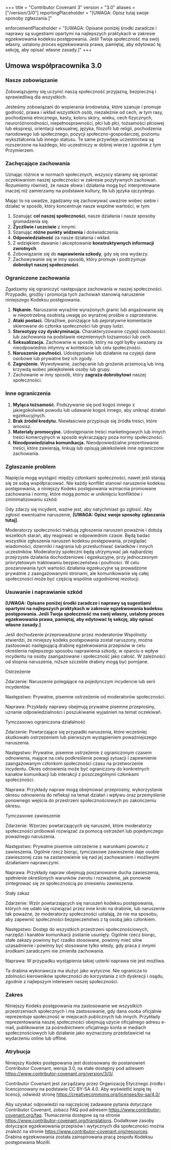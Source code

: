 +++
title = "Contributor Covenant 3"
version = "3.0"
aliases = \["/version/3/0"]
reportingPlaceholder = "\[UWAGA: Opisz tutaj swoje sposoby zgłaszania.]"

enforcementPlaceholder = "\[UWAGA: Opisane poniżej środki zaradcze i naprawy są sugestiami opartymi na najlepszych praktykach w zakresie egzekwowania kodeksu postępowania. Jeśli Twoja społeczność ma swój własny, ustalony proces egzekwowania prawa, pamiętaj, aby edytować tę sekcję, aby opisać własne zasady.]"
+++



## Umowa współpracownika 3.0 



### Nasze zobowiązanie



Zobowiązujemy się uczynić naszą społeczność przyjazną, bezpieczną i sprawiedliwą dla wszystkich. 



Jesteśmy zobowiązani do wspierania środowiska, które szanuje i promuje godność, prawa i wkład wszystkich osób, niezależnie od cech, w tym rasy, pochodzenia etnicznego, kasty, koloru skóry, wieku, cech fizycznych, neuroróżnorodności, niepełnosprawności, płci lub płci, tożsamości płciowej lub ekspresji, orientacji seksualnej, języka, filozofii lub religii, pochodzenia narodowego lub społecznego, pozycji społeczno-gospodarczej, poziomu wykształcenia lub innego statusu. Te same przywileje uczestnictwa są rozszerzone na każdego, kto uczestniczy w dobrej wierze i zgodnie z tym Przymierzem.



### Zachęcające zachowania



Uznając różnice w normach społecznych, wszyscy staramy się sprostać oczekiwaniom naszej społeczności w zakresie pozytywnych zachowań. Rozumiemy również, że nasze słowa i działania mogą być interpretowane inaczej niż zamierzamy na podstawie kultury, tła lub języka ojczystego. 



Mając to na uwadze, zgadzamy się zachowywać uważnie wobec siebie i działać w sposób, który koncentruje nasze wspólne wartości, w tym:



1. Szanując **cel naszej społeczności**, nasze działania i nasze sposoby gromadzenia się.
2. **Życzliwie i uczciwie** z innymi.
3. Szanując **różne punkty widzenia** i doświadczenia.
4. **Odpowiedzialność** za nasze działania i wkład.
5. Z wdziękiem dawanie i akceptowanie **konstruktywnych informacji zwrotnych**.
6. Zobowiązanie się do **naprawienia szkody**, gdy się ona wydarzy.
7. Zachowywanie się w inny sposób, który promuje i podtrzymuje **dobrobyt naszej społeczności**.



### Ograniczone zachowania



Zgadzamy się ograniczyć następujące zachowania w naszej społeczności. Przypadki, groźby i promocja tych zachowań stanowią naruszenie niniejszego Kodeksu postępowania.



1. **Nękanie.** Naruszanie wyraźnie wyrażonych granic lub angażowanie się w niepotrzebną osobistą uwagę po wyraźnej prośbie o zaprzestanie. 
2. **Ataki postaci.** Obraźliwe, poniżające lub pejoratywne komentarze skierowane do członka społeczności lub grupy ludzi.
3. **Stereotypy czy dyskryminacja.** Charakteryzowanie czyjejś osobowości lub zachowania na podstawie niezmiennych tożsamości lub cech. 
4. **Seksualizacja.** Zachowanie w sposób, który na ogół byłby uważany za nieodpowiednio intymny w kontekście lub celu społeczności.
5. **Naruszenie poufności.** Udostępnianie lub działanie na czyjejś dane osobowe lub prywatne bez ich zgody.
6. **Zagrożenie.** Wywoływanie, zachęcanie lub grożenie przemocą lub inną krzywdą wobec jakiejkolwiek osoby lub grupy.
7. Zachowanie w inny sposób, który **zagraża dobrobytowi** naszej społeczności. 



### Inne ograniczenia



1. **Myląca tożsamość.** Podszywanie się pod kogoś innego z jakiegokolwiek powodu lub udawanie kogoś innego, aby uniknąć działań egzekucyjnych.
2. **Brak źródeł kredytu.** Niewłaściwie przypisuje się źródła treści, które wnosisz.
3. **Materiały promocyjne.** Udostępnianie treści marketingowych lub innych treści komercyjnych w sposób wykraczający poza normy społeczności.
4. **Nieodpowiedzialna komunikacja.** Nieodpowiedzialne prezentowanie treści, które zawierają, linkują lub opisują jakiekolwiek inne ograniczone zachowania.



### Zgłaszanie problem



Napięcia mogą wystąpić między członkami społeczności, nawet jeśli starają się ze sobą współpracować. Nie każdy konflikt stanowi naruszenie kodeksu postępowania, a niniejszy Kodeks postępowania wzmacnia promowane zachowania i normy, które mogą pomóc w uniknięciu konfliktów i zminimalizowaniu szkód.



Gdy zdarzy się incydent, ważne jest, aby natychmiast go zgłosić. Aby zgłosić ewentualne naruszenie, **\[UWAGA: Opisz swoje sposoby zgłaszania tutaj]**. 



Moderatorzy społeczności traktują zgłoszenia naruszeń poważnie i dołożą wszelkich starań, aby reagować w odpowiednim czasie.  Będą badać wszystkie zgłoszenia naruszeń kodeksu postępowania, przeglądać wiadomości, dzienniki i nagrania lub przesłuchiwać świadków i innych uczestników. Moderatorzy społeczni będą utrzymywać jak najbardziej przejrzyste działania dochodzeniowe i egzekucyjne, przy jednoczesnym priorytetowym traktowaniu bezpieczeństwa i poufności. W celu poszanowania tych wartości działania egzekucyjne są prowadzone prywatnie z zaangażowanymi stronami, ale komunikowanie się całej społeczności może być częścią wspólnie uzgodnionej rezolucji.  



### Usuwanie i naprawianie szkód



**\[UWAGA: Opisane poniżej środki zaradcze i naprawy są sugestiami opartymi na najlepszych praktykach w zakresie egzekwowania kodeksu postępowania. Jeśli Twoja społeczność ma swój własny, ustalony proces egzekwowania prawa, pamiętaj, aby edytować tę sekcję, aby opisać własne zasady.]**



Jeśli dochodzenie przeprowadzone przez moderatorów Wspólnoty stwierdzi, że niniejszy kodeks postępowania został naruszony, można zastosować następującą drabinę egzekwowania przepisów w celu określenia najlepszego sposobu naprawienia szkody, w oparciu o wpływ incydentu na osoby zaangażowane i społeczność jako całość. W zależności od stopnia naruszenia, niższe szczeble drabiny mogą być pomijane. 



Ostrzeżenie

Zdarzenie: Naruszenie polegające na pojedynczym incydencie lub serii incydentów.

Następstwo: Prywatne, pisemne ostrzeżenie od moderatorów społeczności.

Naprawa: Przykłady naprawy obejmują prywatne pisemne przeprosiny, uznanie odpowiedzialności i poszukiwanie wyjaśnień na temat oczekiwań.

Tymczasowo ograniczona działalność

Zdarzenie: Powtarzające się przypadki naruszenia, które wcześniej skutkowało ostrzeżeniem lub pierwszym wystąpieniem poważniejszego naruszenia.  

Następstwo:  Prywatne, pisemne ostrzeżenie z ograniczonym czasem odnowienia, mające na celu podkreślenie powagi sytuacji i zapewnienie zaangażowanym członkom społeczności czasu na przetworzenie incydentu.  Okres odnowienia może być ograniczony do konkretnych kanałów komunikacji lub interakcji z poszczególnymi członkami społeczności.

Naprawa: Przykłady napraw mogą obejmować przeprosiny, wykorzystanie okresu odnowienia do refleksji na temat działań i wpływu oraz przemyślenie ponownego wejścia do przestrzeni społecznościowych po zakończeniu okresu.

Tymczasowe zawieszenie

Zdarzenie: Wzorzec powtarzających się naruszeń, które moderatorzy społeczności próbowali rozwiązać za pomocą ostrzeżeń lub pojedynczego poważnego naruszenia.

Następstwo: Prywatne pisemne ostrzeżenie z warunkami powrotu z zawieszenia. Ogólnie rzecz biorąc, tymczasowe zawieszenie daje osobie zawieszonej czas na zastanowienie się nad jej zachowaniem i możliwymi działaniami naprawczymi.  

Naprawa: Przykłady napraw obejmują poszanowanie ducha zawieszenia, spełnienie określonych warunków zwrotu i rozważenie, jak ponownie zintegrować się ze społecznością po zniesieniu zawieszenia.

Stały zakaz

Zdarzenie: Wzór powtarzających się naruszeń kodeksu postępowania, których nie udało się rozwiązać przez inne kroki na drabinie, lub naruszenie tak poważne, że moderatorzy społeczności ustalają, że nie ma sposobu, aby zapewnić społeczności bezpieczeństwo z tą osobą jako członkiem.  

Następstwo: Dostęp do wszystkich przestrzeni społecznościowych, narzędzi i kanałów komunikacji zostanie usunięty. Ogólnie rzecz biorąc, stałe zakazy powinny być rzadko stosowane, powinny mieć silne uzasadnienie i powinny być stosowane tylko wtedy, gdy praca z innymi środkami zaradczymi nie zmieniła zachowania.

Naprawa: W przypadku wystąpienia takiej usterki naprawa nie jest możliwa.



Ta drabina wykonawcza ma służyć jako wytyczne. Nie ogranicza to zdolności kierowników społeczności do korzystania z ich dyskrecji i osądu, zgodnie z najlepszym interesem naszej społeczności. 



### Zakres



Niniejszy Kodeks postępowania ma zastosowanie we wszystkich przestrzeniach społecznych i ma zastosowanie, gdy dana osoba oficjalnie reprezentuje społeczność w miejscach publicznych lub innych. Przykłady reprezentowania naszej społeczności obejmują użycie oficjalnego adresu e-mail, publikowanie za pośrednictwem oficjalnego konta w mediach społecznościowych lub działanie jako wyznaczony przedstawiciel na wydarzeniu online lub offline.



### Atrybucja



Niniejszy Kodeks postępowania jest dostosowany do postanowień Contributor Covenant, wersja 3.0, na stałe dostępny pod adresem https://www.contributor-covenant.org/version/3/0/.



Contributor Covenant jest zarządzany przez Organizację Etycznego źródła i licencjonowany na podstawie CC BY-SA 4.0. Aby wyświetlić kopię tej licencji, odwiedź stronę https://creativecommons.org/licenses/by-sa/4.0/



Aby uzyskać odpowiedzi na najczęściej zadawane pytania dotyczące Contributor Covenant, zobacz FAQ pod adresem https://www.contributor-covenant.org/faq. Tłumaczenia dostępne są na stronie https://www.contributor-covenant.org/translations. Dodatkowe zasoby dotyczące egzekwowania przepisów i wytycznych dla społeczności można znaleźć na stronie https://www.contributor-covenant.org/resources. Drabina egzekwowania została zainspirowana pracą zespołu Kodeksu postępowania Mozilli.





